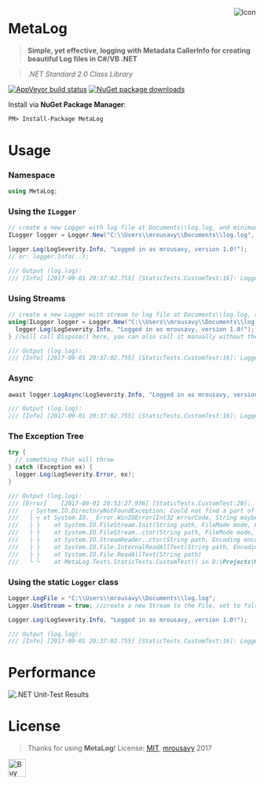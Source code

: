 <p align="center">
  <img align="right" src="https://github.com/mrousavy/MetaLog/raw/master/Images/file_icon.ico" alt="Icon">
  <h1 align="left">MetaLog</h1>
  <blockquote align="left"><strong>Simple, yet effective, logging with Metadata CallerInfo for creating beautiful Log files in C#/VB .NET</strong></blockquote>
</p>

> _.NET Standard 2.0 Class Library_

[![AppVeyor build status](https://ci.appveyor.com/api/projects/status/u3sp06j9n72sb8t5?svg=true)](#MetaLog) [![NuGet package downloads](https://img.shields.io/nuget/dt/MetaLog.svg)](http://nuget.org/packages/MetaLog)

Install via **NuGet Package Manager**:
```pm
PM> Install-Package MetaLog
```

# Usage
### Namespace
```cs
using MetaLog;
```

### Using the `ILogger`
```cs
// create a new Logger with log file at Documents\\log.log, and minimum log severity "Info"
ILogger logger = Logger.New("C:\\Users\\mrousavy\\Documents\\log.log", LogSeverity.Info);

logger.Log(LogSeverity.Info, "Logged in as mrousavy, version 1.0!");
// or: logger.Info(..);

/// Output (log.log):
/// [Info] [2017-09-01 20:37:02.755] [StaticTests.CustomTest:16]: Logged in as mrousavy, version 1.0!
```

### Using Streams
```cs
// create a new Logger with stream to log file at Documents\\log.log, and minimum log severity "Info"
using(ILogger logger = Logger.New("C:\\Users\\mrousavy\\Documents\\log.log", LogSeverity.Info, true)) {
  logger.Log(LogSeverity.Info, "Logged in as mrousavy, version 1.0!");
} //will call Dispose() here, you can also call it manually without the using(..){..} directive

/// Output (log.log):
/// [Info] [2017-09-01 20:37:02.755] [StaticTests.CustomTest:16]: Logged in as mrousavy, version 1.0!
```

### Async
```cs
await logger.LogAsync(LogSeverity.Info, "Logged in as mrousavy, version 1.0!");

/// Output (log.log):
/// [Info] [2017-09-01 20:37:02.755] [StaticTests.CustomTest:16]: Logged in as mrousavy, version 1.0!
```

### The Exception Tree
```cs
try {
  // something that will throw
} catch (Exception ex) {
  logger.Log(LogSeverity.Error, ex);
}

/// Output (log.log):
/// [Error]    [2017-09-01 20:53:27.936] [StaticTests.CustomTest:20]:             BEGIN EXCEPTION TREE:
///   ┌ System.IO.DirectoryNotFoundException: Could not find a part of the path 'C:\Users\mrousavy\test.txt'.
///   ├ ┬ at System.IO.__Error.WinIOError(Int32 errorCode, String maybeFullPath)
///   ├ ├    at System.IO.FileStream.Init(String path, FileMode mode, FileAccess access, Int32 rights, Boolean useRights, FileShare share, Int32 bufferSize, FileOptions options, /// SECURITY_ATTRIBUTES secAttrs, String msgPath, Boolean bFromProxy, Boolean useLongPath, Boolean checkHost)
///   ├ ├    at System.IO.FileStream..ctor(String path, FileMode mode, FileAccess access, FileShare share, Int32 bufferSize, FileOptions options, String msgPath, Boolean bFromProxy, Boolean useLongPath, Boolean checkHost)
///   ├ ├    at System.IO.StreamReader..ctor(String path, Encoding encoding, Boolean detectEncodingFromByteOrderMarks, Int32 bufferSize, Boolean checkHost)
///   ├ ├    at System.IO.File.InternalReadAllText(String path, Encoding encoding, Boolean checkHost)
///   ├ ├    at System.IO.File.ReadAllText(String path)
///   └ └    at MetaLog.Tests.StaticTests.CustomTest() in D:\Projects\MetaLog\MetaLog.Tests\StaticTests.cs:line 18

```

### Using the static `Logger` class
```cs
Logger.LogFile = "C:\\Users\\mrousavy\\Documents\\log.log";
Logger.UseStream = true; //create a new Stream to the File, set to false to dispose the Stream

Logger.Log(LogSeverity.Info, "Logged in as mrousavy, version 1.0!");

/// Output (log.log):
/// [Info] [2017-09-01 20:37:02.755] [StaticTests.CustomTest:16]: Logged in as mrousavy, version 1.0!
```

# Performance
![.NET Unit-Test Results](https://github.com/mrousavy/MetaLog/raw/master/Images/Tests_Screenshot.png)

# License
> Thanks for using **MetaLog**! License: [MIT](https://github.com/mrousavy/MetaLog/blob/master/LICENSE), [mrousavy](http://github.com/mrousavy) 2017

<a href='https://ko-fi.com/F1F8CLXG' target='_blank'><img height='36' style='border:0px;height:36px;' src='https://az743702.vo.msecnd.net/cdn/kofi2.png?v=0' border='0' alt='Buy Me a Coffee at ko-fi.com' /></a>
